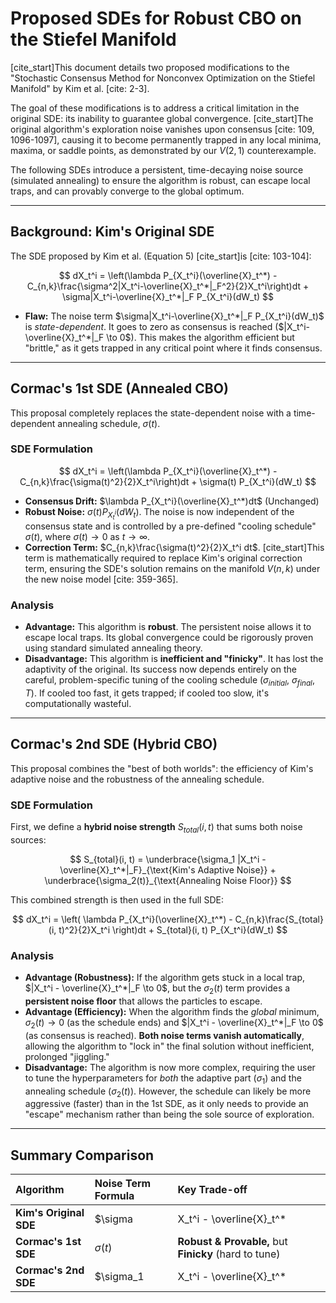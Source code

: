 # Proposed SDEs for Robust CBO on the Stiefel Manifold

[cite_start]This document details two proposed modifications to the "Stochastic Consensus Method for Nonconvex Optimization on the Stiefel Manifold" by Kim et al. [cite: 2-3].

The goal of these modifications is to address a critical limitation in the original SDE: its inability to guarantee global convergence. [cite_start]The original algorithm's exploration noise vanishes upon consensus [cite: 109, 1096-1097], causing it to become permanently trapped in any local minima, maxima, or saddle points, as demonstrated by our $V(2, 1)$ counterexample.

The following SDEs introduce a persistent, time-decaying noise source (simulated annealing) to ensure the algorithm is robust, can escape local traps, and can provably converge to the global optimum.

---

## Background: Kim's Original SDE

The SDE proposed by Kim et al. (Equation 5) [cite_start]is [cite: 103-104]:

$$
dX_t^i = \left(\lambda P_{X_t^i}(\overline{X}_t^*) - C_{n,k}\frac{\sigma^2|X_t^i-\overline{X}_t^*|_F^2}{2}X_t^i\right)dt + \sigma|X_t^i-\overline{X}_t^*|_F P_{X_t^i}(dW_t)
$$

* **Flaw:** The noise term $\sigma|X_t^i-\overline{X}_t^*|_F P_{X_t^i}(dW_t)$ is *state-dependent*. It goes to zero as consensus is reached ($|X_t^i-\overline{X}_t^*|_F \to 0$). This makes the algorithm efficient but "brittle," as it gets trapped in any critical point where it finds consensus.

---

## Cormac's 1st SDE (Annealed CBO)

This proposal completely replaces the state-dependent noise with a time-dependent annealing schedule, $\sigma(t)$.

### SDE Formulation

$$
dX_t^i = \left(\lambda P_{X_t^i}(\overline{X}_t^*) - C_{n,k}\frac{\sigma(t)^2}{2}X_t^i\right)dt + \sigma(t) P_{X_t^i}(dW_t)
$$

* **Consensus Drift:** $\lambda P_{X_t^i}(\overline{X}_t^*)dt$ (Unchanged)
* **Robust Noise:** $\sigma(t) P_{X_t^i}(dW_t)$. The noise is now independent of the consensus state and is controlled by a pre-defined "cooling schedule" $\sigma(t)$, where $\sigma(t) \to 0$ as $t \to \infty$.
* **Correction Term:** $C_{n,k}\frac{\sigma(t)^2}{2}X_t^i dt$. [cite_start]This term is mathematically required to replace Kim's original correction term, ensuring the SDE's solution remains on the manifold $V(n, k)$ under the new noise model [cite: 359-365].

### Analysis

* **Advantage:** This algorithm is **robust**. The persistent noise allows it to escape local traps. Its global convergence could be rigorously proven using standard simulated annealing theory.
* **Disadvantage:** This algorithm is **inefficient and "finicky"**. It has lost the adaptivity of the original. Its success now depends entirely on the careful, problem-specific tuning of the cooling schedule ($\sigma_{initial}$, $\sigma_{final}$, $T$). If cooled too fast, it gets trapped; if cooled too slow, it's computationally wasteful.

---

## Cormac's 2nd SDE (Hybrid CBO)

This proposal combines the "best of both worlds": the efficiency of Kim's adaptive noise and the robustness of the annealing schedule.

### SDE Formulation

First, we define a **hybrid noise strength** $S_{total}(i, t)$ that sums both noise sources:

$$
S_{total}(i, t) = \underbrace{\sigma_1 |X_t^i - \overline{X}_t^*|_F}_{\text{Kim's Adaptive Noise}} + \underbrace{\sigma_2(t)}_{\text{Annealing Noise Floor}}
$$

This combined strength is then used in the full SDE:

$$
dX_t^i = \left( \lambda P_{X_t^i}(\overline{X}_t^*) - C_{n,k}\frac{S_{total}(i, t)^2}{2}X_t^i \right)dt + S_{total}(i, t) P_{X_t^i}(dW_t)
$$

### Analysis

* **Advantage (Robustness):** If the algorithm gets stuck in a local trap, $|X_t^i - \overline{X}_t^*|_F \to 0$, but the $\sigma_2(t)$ term provides a **persistent noise floor** that allows the particles to escape.
* **Advantage (Efficiency):** When the algorithm finds the *global* minimum, $\sigma_2(t) \to 0$ (as the schedule ends) and $|X_t^i - \overline{X}_t^*|_F \to 0$ (as consensus is reached). **Both noise terms vanish automatically**, allowing the algorithm to "lock in" the final solution without inefficient, prolonged "jiggling."
* **Disadvantage:** The algorithm is now more complex, requiring the user to tune the hyperparameters for *both* the adaptive part ($\sigma_1$) and the annealing schedule ($\sigma_2(t)$). However, the schedule can likely be more aggressive (faster) than in the 1st SDE, as it only needs to provide an "escape" mechanism rather than being the sole source of exploration.

---

## Summary Comparison

| Algorithm | Noise Term Formula | Key Trade-off |
| :--- | :--- | :--- |
| **Kim's Original SDE** | $\sigma|X_t^i - \overline{X}_t^*|_F$ | **Simple & Efficient,** but **Brittle** (gets trapped) |
| **Cormac's 1st SDE** | $\sigma(t)$ | **Robust & Provable,** but **Finicky** (hard to tune) |
| **Cormac's 2nd SDE**| $\sigma_1 |X_t^i - \overline{X}_t^*|_F + \sigma_2(t)$ | **Robust & Efficient,** but **Complex** (more parameters) |